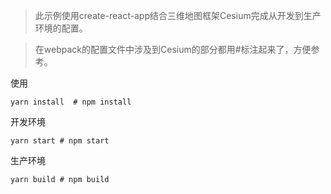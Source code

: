 > 此示例使用create-react-app结合三维地图框架Cesium完成从开发到生产环境的配置。

> 在webpack的配置文件中涉及到Cesium的部分都用#标注起来了，方便参考。


使用
```shell
yarn install  # npm install
```

开发环境
```shell
yarn start # npm start
```

生产环境
```shell
yarn build # npm build
```
